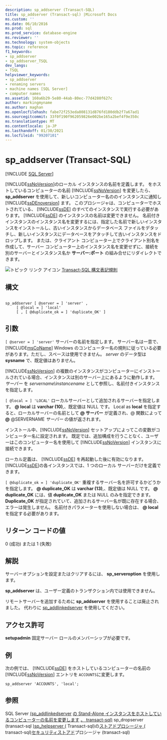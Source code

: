 ```yaml
---
description: sp_addserver (Transact-SQL)
title: sp_addserver (Transact-sql) |Microsoft Docs
ms.custom: ''
ms.date: 06/10/2016
ms.prod: sql
ms.prod_service: database-engine
ms.reviewer: ''
ms.technology: system-objects
ms.topic: reference
f1_keywords:
- sp_addserver
- sp_addserver_TSQL
dev_langs:
- TSQL
helpviewer_keywords:
- sp_addserver
- renaming servers
- machine names [SQL Server]
- computer names
ms.assetid: 160a6b29-5e80-44ab-80ec-77d4280f627c
author: markingmyname
ms.author: maghan
ms.openlocfilehash: fabe72f253eda808131d876fd180ddb2f7a67ad1
ms.sourcegitcommit: 33f0f190f962059826e002be165a2bef4f9e350c
ms.translationtype: MT
ms.contentlocale: ja-JP
ms.lasthandoff: 01/30/2021
ms.locfileid: "99207101"
---
```

# <a name="sp_addserver-transact-sql"></a>sp_addserver (Transact-SQL)
[!INCLUDE [SQL Server](../../includes/applies-to-version/sqlserver.md)]

  [!INCLUDE[ssNoVersion](../../includes/ssnoversion-md.md)]のローカル インスタンスの名前を定義します。 をホストしているコンピューターの名前 [!INCLUDE[ssNoVersion](../../includes/ssnoversion-md.md)] を変更したら、 **sp_addserver** を使用して、新しいコンピューター名ののインスタンスに通知し [!INCLUDE[ssDEnoversion](../../includes/ssdenoversion-md.md)] ます。 このプロシージャは、コンピューターでホストされている、 [!INCLUDE[ssDE](../../includes/ssde-md.md)] のすべてのインスタンスで実行する必要があります。 [!INCLUDE[ssDE](../../includes/ssde-md.md)] のインスタンスの名前は変更できません。 名前付きインスタンスのインスタンス名を変更するには、指定した名前で新しいインスタンスをインストールし、古いインスタンスからデータベース ファイルをデタッチし、新しいインスタンスにデータベースをアタッチして古いインスタンスをドロップします。 または、クライアント コンピューター上でクライアント別名を作成して、サーバー コンピューター上のインスタンス名を変更せずに、接続を別のサーバーとインスタンス名か **サーバー:ポート** の組み合せにリダイレクトできます。

 ![トピック リンク アイコン](../../database-engine/configure-windows/media/topic-link.gif "トピック リンク アイコン") [Transact-SQL 構文表記規則](../../t-sql/language-elements/transact-sql-syntax-conventions-transact-sql.md)

## <a name="syntax"></a>構文

```

sp_addserver [ @server = ] 'server' ,
     [ @local = ] 'local' 
     [ , [ @duplicate_ok = ] 'duplicate_OK' ]
```

## <a name="arguments"></a>引数
`[ @server = ] 'server'` サーバーの名前を指定します。 サーバー名は一意で、 [!INCLUDE[msCoName](../../includes/msconame-md.md)] Windows のコンピューター名の規則に従っている必要があります。ただし、スペースは使用できません。 *server* のデータ型は **sysname** で、既定値はありません。

 [!INCLUDE[ssNoVersion](../../includes/ssnoversion-md.md)] の複数のインスタンスがコンピューターにインストールされている場合、インスタンスは別のサーバー上にあるように動作します。 *サーバー* を *servername\instancename* として参照し、名前付きインスタンスを指定します。

`[ @local = ] 'LOCAL'` ローカルサーバーとして追加されるサーバーを指定します。 **\@ local** は **varchar (10)**,、既定値は NULL です。 Local as **local** を指定すると、ローカルサーバーの名前として **\@ サーバー** が定義され、@ 関数によって **\@** @SERVERNAME *サーバー* の値が返されます。

 インストール中、[!INCLUDE[ssNoVersion](../../includes/ssnoversion-md.md)] セットアップによってこの変数がコンピューター名に設定されます。 既定では、追加構成を行うことなく、ユーザーはこのコンピューター名を使用して [!INCLUDE[ssNoVersion](../../includes/ssnoversion-md.md)] インスタンスに接続できます。

 ローカル定義は、 [!INCLUDE[ssDE](../../includes/ssde-md.md)] を再起動した後に有効になります。 [!INCLUDE[ssDE](../../includes/ssde-md.md)]の各インスタンスでは、1 つのローカル サーバーだけを定義できます。

`[ @duplicate_ok = ] 'duplicate_OK'` 重複するサーバー名を許可するかどうかを指定します。 **\@ duplicate_OK** は **varchar (13)**,、既定値は NULL です。 **\@ duplicate_OK** には、値 **duplicate_OK** または NULL のみを指定できます。 **Duplicate_OK** が指定されていて、追加されるサーバー名が既に存在する場合、エラーは発生しません。 名前付きパラメーターを使用しない場合は、 **\@ local** を指定する必要があります。

## <a name="return-code-values"></a>リターン コードの値
 0 (成功) または 1 (失敗)

## <a name="remarks"></a>解説
 サーバーオプションを設定またはクリアするには、 **sp_serveroption** を使用します。

 **sp_addserver** は、ユーザー定義のトランザクション内では使用できません。

 リモートサーバーを追加するために **sp_addserver** を使用することは廃止されました。  代わりに [sp_addlinkedserver](../../relational-databases/system-stored-procedures/sp-addlinkedserver-transact-sql.md) を使用してください。

## <a name="permissions"></a>アクセス許可
 **setupadmin** 固定サーバー ロールのメンバーシップが必要です。

## <a name="examples"></a>例
 次の例では、 [!INCLUDE[ssDE](../../includes/ssde-md.md)] をホストしているコンピューターの名前の [!INCLUDE[ssNoVersion](../../includes/ssnoversion-md.md)] エントリを `ACCOUNTS`に変更します。

```
sp_addserver 'ACCOUNTS', 'local';
```

## <a name="see-also"></a>参照
 SQL Server [&#40;sp_addlinkedserver](../../relational-databases/system-stored-procedures/sp-addlinkedserver-transact-sql.md) [の Stand-Alone インスタンスをホストしているコンピューターの名前を変更します](../../database-engine/install-windows/rename-a-computer-that-hosts-a-stand-alone-instance-of-sql-server.md) [。 transact-sql&#41;](../../relational-databases/system-stored-procedures/sp-dropserver-transact-sql.md) sp_dropserver &#40;transact-sql [&#41;sp_helpserver &#40;](../../relational-databases/system-stored-procedures/sp-helpserver-transact-sql.md) Transact-sql&#41;の[ストアドプロシージャ &#40;](../../relational-databases/system-stored-procedures/system-stored-procedures-transact-sql.md) transact-sql&#41;[セキュリティストアド](../../relational-databases/system-stored-procedures/security-stored-procedures-transact-sql.md)プロシージャ &#40;transact-sql&#41;


